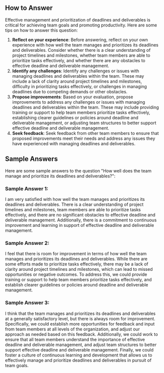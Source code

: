 

How to Answer
-------------

Effective management and prioritization of deadlines and deliverables is critical for achieving team goals and promoting productivity. Here are some tips on how to answer this question:

1. **Reflect on your experience**: Before answering, reflect on your own experience with how well the team manages and prioritizes its deadlines and deliverables. Consider whether there is a clear understanding of project timelines and milestones, whether team members are able to prioritize tasks effectively, and whether there are any obstacles to effective deadline and deliverable management.
2. **Identify any challenges**: Identify any challenges or issues with managing deadlines and deliverables within the team. These may include a lack of clarity around project timelines and milestones, difficulty in prioritizing tasks effectively, or challenges in managing deadlines due to competing demands or other obstacles.
3. **Propose improvements**: Based on your evaluation, propose improvements to address any challenges or issues with managing deadlines and deliverables within the team. These may include providing training or support to help team members prioritize tasks effectively, establishing clearer guidelines or policies around deadline and deliverable management, or adjusting team structures to better support effective deadline and deliverable management.
4. **Seek feedback**: Seek feedback from other team members to ensure that proposed improvements meet their needs and address any issues they have experienced with managing deadlines and deliverables.

Sample Answers
--------------

Here are some sample answers to the question "How well does the team manage and prioritize its deadlines and deliverables?":

### Sample Answer 1:

I am very satisfied with how well the team manages and prioritizes its deadlines and deliverables. There is a clear understanding of project timelines and milestones, team members are able to prioritize tasks effectively, and there are no significant obstacles to effective deadline and deliverable management. Additionally, there is a commitment to continuous improvement and learning in support of effective deadline and deliverable management.

### Sample Answer 2:

I feel that there is room for improvement in terms of how well the team manages and prioritizes its deadlines and deliverables. While there are some efforts made to prioritize tasks effectively, there may be a lack of clarity around project timelines and milestones, which can lead to missed opportunities or negative outcomes. To address this, we could provide training or support to help team members prioritize tasks effectively, and establish clearer guidelines or policies around deadline and deliverable management.

### Sample Answer 3:

I think that the team manages and prioritizes its deadlines and deliverables at a generally satisfactory level, but there is always room for improvement. Specifically, we could establish more opportunities for feedback and input from team members at all levels of the organization, and adjust our approach as needed based on this feedback. Additionally, we could work to ensure that all team members understand the importance of effective deadline and deliverable management, and adjust team structures to better support effective deadline and deliverable management. Finally, we could foster a culture of continuous learning and development that allows us to effectively manage and prioritize deadlines and deliverables in pursuit of team goals.
